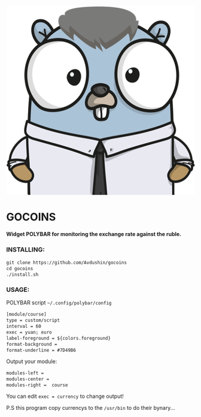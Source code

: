 <div>
  <img src="logo.png" />
</div>



# GOCOINS

#### Widget POLYBAR for monitoring the exchange rate against the ruble.

### INSTALLING:

```text
git clone https://github.com/Avdushin/gocoins
cd gocoins
./install.sh
```

### USAGE:

POLYBAR script `~/.config/polybar/config`

```text
[module/course]
type = custom/script
interval = 60
exec = yuan; euro
label-foreground = ${colors.foreground}
format-background = 
format-underline = #7D49B6
```

Output your module:

```text
modules-left =   
modules-center = 
modules-right =  course
```



You can edit `exec = currency` to change output!



P.S this program copy currencys to the `/usr/bin` to do their bynary...



